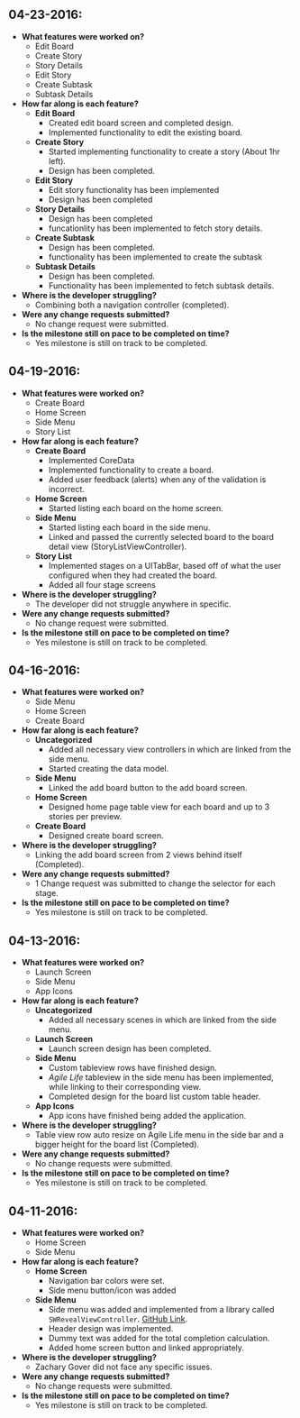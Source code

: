 **04-23-2016:**
--------------------------------
- **What features were worked on?**
	- Edit Board
	- Create Story
	- Story Details
	- Edit Story
	- Create Subtask
	- Subtask Details
- **How far along is each feature?**
	- **Edit Board**
		- Created edit board screen and completed design.
		- Implemented functionality to edit the existing board.
	- **Create Story**
		- Started implementing functionality to create a story (About 1hr left).
		- Design has been completed.
	- **Edit Story**
		- Edit story functionality has been implemented
		- Design has been completed
	- **Story Details**
		- Design has been completed
		- funcationlity has been implemented to fetch story details.
	- **Create Subtask**
		- Design has been completed.
		- functionality has been implemented to create the subtask
	- **Subtask Details**
		- Design has been completed.
		- Functionality has been implemented to fetch subtask details.
- **Where is the developer struggling?**
	- Combining both a navigation controller (completed).  
- **Were any change requests submitted?**
	- No change request were submitted.
- **Is the milestone still on pace to be completed on time?**
	- Yes milestone is still on track to be completed.

**04-19-2016:**
--------------------------------
- **What features were worked on?**
	- Create Board
	- Home Screen
	- Side Menu
	- Story List
- **How far along is each feature?**
	- **Create Board**
		- Implemented CoreData
		- Implemented functionality to create a board.
		- Added user feedback (alerts) when any of the validation is incorrect.
	- **Home Screen**
		- Started listing each board on the home screen.
	- **Side Menu**
		- Started listing each board in the side menu.
		- Linked and passed the currently selected board to the board detail view (StoryListViewController).
	- **Story List**
		- Implemented stages on a UITabBar, based off of what the user configured when they had created the board.
		- Added all four stage screens
- **Where is the developer struggling?**
	- The developer did not struggle anywhere in specific.
- **Were any change requests submitted?**
	- No change request were submitted.
- **Is the milestone still on pace to be completed on time?**
	- Yes milestone is still on track to be completed.

**04-16-2016:**
--------------------------------
- **What features were worked on?**
	- Side Menu
	- Home Screen
	- Create Board
- **How far along is each feature?**
	- **Uncategorized**
		- Added all necessary view controllers in which are linked from the side menu.
		- Started creating the data model.
	- **Side Menu**
		- Linked the add board button to the add board screen.
	- **Home Screen**
		- Designed home page table view for each board and up to 3 stories per preview.
	- **Create Board**
		- Designed create board screen.
- **Where is the developer struggling?**
	- Linking the add board screen from 2 views behind itself (Completed).
- **Were any change requests submitted?**
	- 1 Change request was submitted to change the selector for each stage.
- **Is the milestone still on pace to be completed on time?**
	- Yes milestone is still on track to be completed.

**04-13-2016:**
--------------------------------
- **What features were worked on?**
	- Launch Screen
	- Side Menu
	- App Icons
- **How far along is each feature?**
	- **Uncategorized**
		- Added all necessary scenes in which are linked from the side menu.
	- **Launch Screen**
		- Launch screen design has been completed.
	- **Side Menu**
		- Custom tableview rows have finished design.
		- *Agile Life* tableview in the side menu has been implemented, while linking to their corresponding view.
		- Completed design for the board list custom table header.
	- **App Icons**
		- App icons have finished being added the application.
- **Where is the developer struggling?**
	- Table view row auto resize on Agile Life menu in the side bar and a bigger height for the board list (Completed).
- **Were any change requests submitted?**
	- No change requests were submitted.
- **Is the milestone still on pace to be completed on time?**
	- Yes milestone is still on track to be completed.


**04-11-2016:**
--------------------------------
- **What features were worked on?**
	- Home Screen
	- Side Menu
- **How far along is each feature?**
	- **Home Screen**
		- Navigation bar colors were set.
		- Side menu button/icon was added
	- **Side Menu**
		- Side menu was added and implemented from a library called `SWRevealViewController`. [GitHub Link](https://github.com/John-Lluch/SWRevealViewController).
		- Header design was implemented.
		- Dummy text was added for the total completion calculation.
		- Added home screen button and linked appropriately.
- **Where is the developer struggling?**
	- Zachary Gover did not face any specific issues.
- **Were any change requests submitted?**
	- No change requests were submitted.
- **Is the milestone still on pace to be completed on time?**
	- Yes milestone is still on track to be completed.